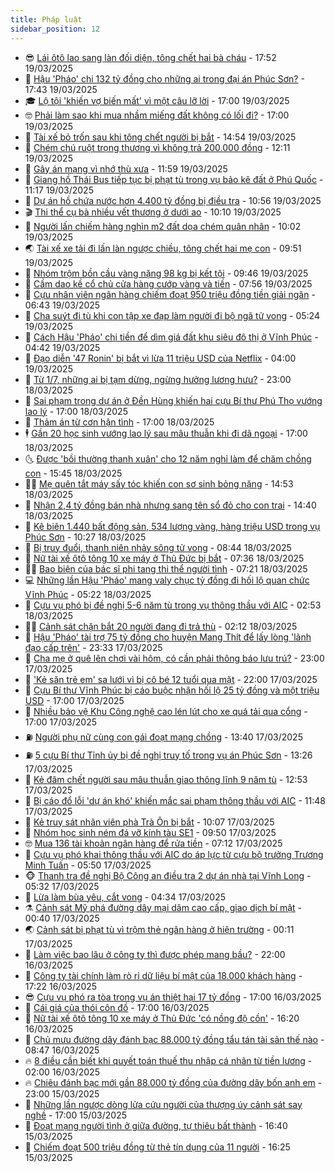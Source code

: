 ```yaml
---
title: Pháp luật
sidebar_position: 12
---
```


<!-- vnexpress-phap-luat:START -->
- 😎 [Lái ôtô lao sang làn đối diện, tông chết hai bà cháu](https://vnexpress.net/lai-oto-lao-sang-lan-doi-dien-tong-chet-hai-ba-chau-4863479.html) - 17:52 19/03/2025
- 🥰 [Hậu &#39;Pháo&#39; chi 132 tỷ đồng cho những ai trong đại án Phúc Sơn?](https://vnexpress.net/hau-phao-chi-132-ty-dong-cho-nhung-ai-trong-dai-an-phuc-son-4863486.html) - 17:43 19/03/2025
- 🎓 [Lộ tội &#39;khiến vợ biến mất&#39; vì một câu lỡ lời](https://vnexpress.net/lo-toi-khien-vo-bien-mat-vi-mot-cau-lo-loi-4863433.html) - 17:00 19/03/2025
- 🤓 [Phải làm sao khi mua nhầm miếng đất không có lối đi?](https://vnexpress.net/phai-lam-sao-khi-mua-nham-mieng-dat-khong-co-loi-di-4862888.html) - 17:00 19/03/2025
- 🎊 [Tài xế bỏ trốn sau khi tông chết người bị bắt](https://vnexpress.net/tai-xe-bo-tron-sau-khi-tong-chet-nguoi-bi-bat-4863476.html) - 14:54 19/03/2025
- 🙉 [Chém chú ruột trọng thương vì không trả 200.000 đồng](https://vnexpress.net/chem-chu-ruot-trong-thuong-vi-khong-tra-200-000-dong-4863439.html) - 12:11 19/03/2025
- 🤡 [Gây án mạng vì nhớ thù xưa](https://vnexpress.net/gay-an-mang-vi-nho-thu-xua-4863430.html) - 11:59 19/03/2025
- 🗽 [Giang hồ Thái Bus tiếp tục bị phạt tù trong vụ bảo kê đất ở Phú Quốc](https://vnexpress.net/giang-ho-thai-bus-tiep-tuc-bi-phat-tu-trong-vu-bao-ke-dat-o-phu-quoc-4863085.html) - 11:17 19/03/2025
- 🌋 [Dự án hồ chứa nước hơn 4.400 tỷ đồng bị điều tra](https://vnexpress.net/du-an-ho-chua-nuoc-hon-4-400-ty-dong-bi-dieu-tra-4863353.html) - 10:56 19/03/2025
- 🎬 [Thi thể cụ bà nhiều vết thương ở dưới ao](https://vnexpress.net/thi-the-cu-ba-nhieu-vet-thuong-o-duoi-ao-4863394.html) - 10:10 19/03/2025
- 💯 [Người lấn chiếm hàng nghìn m2 đất dọa chém quân nhân](https://vnexpress.net/nguoi-lan-chiem-hang-nghin-m2-dat-doa-chem-quan-nhan-4863375.html) - 10:02 19/03/2025
- 🌏 [Tài xế xe tải đi lấn làn ngược chiều, tông chết hai mẹ con](https://vnexpress.net/tai-xe-xe-tai-di-lan-lan-nguoc-chieu-tong-chet-hai-me-con-4863381.html) - 09:51 19/03/2025
- 🌊 [Nhóm trộm bồn cầu vàng nặng 98 kg bị kết tội](https://vnexpress.net/nhom-trom-bon-cau-vang-nang-98-kg-bi-ket-toi-4863342.html) - 09:46 19/03/2025
- 💂 [Cầm dao kề cổ chủ cửa hàng cướp vàng và tiền](https://video.vnexpress.net/cam-dao-ke-co-chu-cua-hang-cuop-vang-va-tien-4863300.html) - 07:56 19/03/2025
- 🎡 [Cựu nhân viên ngân hàng chiếm đoạt 950 triệu đồng tiền giải ngân](https://vnexpress.net/cuu-nhan-vien-ngan-hang-chiem-doat-950-trieu-dong-tien-giai-ngan-4863273.html) - 06:43 19/03/2025
- 🫶 [Cha suýt đi tù khi con tập xe đạp làm người đi bộ ngã tử vong](https://vnexpress.net/cha-suyt-di-tu-khi-con-tap-xe-dap-lam-nguoi-di-bo-nga-tu-vong-4863249.html) - 05:24 19/03/2025
- 🐲 [Cách Hậu &#39;Pháo&#39; chi tiền để dìm giá đất khu siêu đô thị ở Vĩnh Phúc](https://vnexpress.net/cach-hau-phao-chi-tien-de-dim-gia-dat-khu-sieu-do-thi-o-vinh-phuc-vnepre-4863009.html) - 04:42 19/03/2025
- 🚀 [Đạo diễn &#39;47 Ronin&#39; bị bắt vì lừa 11 triệu USD của Netflix](https://vnexpress.net/dao-dien-47-ronin-bi-bat-vi-lua-dao-11-trieu-usd-4863173.html) - 04:00 19/03/2025
- 🎊 [Từ 1/7, những ai bị tạm dừng, ngừng hưởng lương hưu?](https://vnexpress.net/tu-1-7-nhung-ai-bi-tam-dung-ngung-huong-luong-huu-vnepre-4862443.html) - 23:00 18/03/2025
- 🤗 [Sai phạm trong dự án ở Đền Hùng khiến hai cựu Bí thư Phú Thọ vướng lao lý](https://vnexpress.net/sai-pham-trong-du-an-o-den-hung-khien-hai-cuu-bi-thu-phu-tho-vuong-lao-ly-4862935.html) - 17:00 18/03/2025
- 🗽 [Thảm án từ cơn hận tình](https://vnexpress.net/tham-an-tu-con-han-tinh-4862914.html) - 17:00 18/03/2025
- 🕴 [Gần 20 học sinh vướng lao lý sau mâu thuẫn khi đi dã ngoại](https://vnexpress.net/gan-20-hoc-sinh-vuong-lao-ly-sau-mau-thuan-khi-di-da-ngoai-4862851.html) - 17:00 18/03/2025
- 🌜 [Được &#39;bồi thường thanh xuân&#39; cho 12 năm nghỉ làm để chăm chồng con](https://vnexpress.net/duoc-nhan-boi-thuong-thanh-xuan-cho-12-nam-o-nha-cham-chong-con-4862953.html) - 15:45 18/03/2025
- 🧑‍🏫 [Mẹ quên tắt máy sấy tóc khiến con sơ sinh bỏng nặng](https://vnexpress.net/me-quen-tat-may-say-toc-khien-con-so-sinh-bong-nang-4862960.html) - 14:53 18/03/2025
- 🦩 [Nhận 2,4 tỷ đồng bán nhà nhưng sang tên sổ đỏ cho con trai](https://vnexpress.net/nhan-2-4-ty-dong-ban-nha-nhung-sang-ten-so-do-cho-con-trai-4862980.html) - 14:40 18/03/2025
- 💼 [Kê biên 1.440 bất động sản, 534 lượng vàng, hàng triệu USD trong vụ Phúc Sơn](https://vnexpress.net/ke-bien-1-440-bat-dong-san-534-luong-vang-hang-trieu-usd-trong-vu-phuc-son-4862877.html) - 10:27 18/03/2025
- 💫 [Bị truy đuổi, thanh niên nhảy sông tử vong](https://vnexpress.net/bi-truy-duoi-thanh-nien-nhay-song-tu-vong-4862784.html) - 08:44 18/03/2025
- 🦅 [Nữ tài xế ôtô tông 10 xe máy ở Thủ Đức bị bắt](https://vnexpress.net/nu-tai-xe-oto-tong-10-xe-may-o-thu-duc-bi-bat-4862819.html) - 07:36 18/03/2025
- 🧑‍💻 [Bao biện của bác sĩ phi tang thi thể người tình](https://vnexpress.net/bao-bien-cua-bac-si-phi-tang-thi-the-nguoi-tinh-4862758.html) - 07:21 18/03/2025
- 💻 [Những lần Hậu &#39;Pháo&#39; mang valy chục tỷ đồng đi hối lộ quan chức Vĩnh Phúc](https://vnexpress.net/nhung-lan-hau-phao-mang-valy-chuc-ty-dong-di-hoi-lo-quan-chuc-vinh-phuc-4862697.html) - 05:22 18/03/2025
- 🤠 [Cựu vụ phó bị đề nghị 5-6 năm tù trong vụ thông thầu với AIC](https://vnexpress.net/cuu-vu-pho-bi-de-nghi-5-6-nam-tu-trong-vu-thong-thau-voi-aic-4862607.html) - 02:53 18/03/2025
- 🧑‍🏫 [Cảnh sát chặn bắt 20 người đang đi trả thù](https://vnexpress.net/canh-sat-chan-bat-20-nguoi-dang-di-tra-thu-4862580.html) - 02:12 18/03/2025
- 🌈 [Hậu &#39;Pháo&#39; tài trợ 75 tỷ đồng cho huyện Mang Thít để lấy lòng &#39;lãnh đạo cấp trên&#39;](https://vnexpress.net/hau-phao-tai-tro-75-ty-dong-cho-huyen-mang-thit-de-lay-long-lanh-dao-cap-tren-4862500.html) - 23:33 17/03/2025
- 🌮 [Cha mẹ ở quê lên chơi vài hôm, có cần phải thông báo lưu trú?](https://vnexpress.net/cha-me-o-que-len-choi-vai-hom-co-can-phai-thong-bao-luu-tru-4862440.html) - 23:00 17/03/2025
- 🐲 [&#39;Kẻ săn trẻ em&#39; sa lưới vì bị cô bé 12 tuổi qua mặt](https://vnexpress.net/ke-san-tre-em-sa-luoi-vi-bi-co-be-12-tuoi-qua-mat-4862432.html) - 22:00 17/03/2025
- 🧰 [Cựu Bí thư Vĩnh Phúc bị cáo buộc nhận hối lộ 25 tỷ đồng và một triệu USD](https://vnexpress.net/cuu-bi-thu-vinh-phuc-bi-cao-buoc-nhan-hoi-lo-25-ty-dong-va-mot-trieu-usd-4862518.html) - 17:00 17/03/2025
- 💄 [Nhiều bảo vệ Khu Công nghệ cao lén lút cho xe quá tải qua cổng](https://vnexpress.net/nhieu-bao-ve-khu-cong-nghe-cao-len-lut-cho-xe-qua-tai-qua-cong-4862496.html) - 17:00 17/03/2025
- ⛽️ [Người phụ nữ cùng con gái đoạt mạng chồng](https://vnexpress.net/nguoi-phu-nu-cung-con-gai-giet-chong-4862461.html) - 13:40 17/03/2025
- ⛽️ [5 cựu Bí thư Tỉnh ủy bị đề nghị truy tố trong vụ án Phúc Sơn](https://vnexpress.net/5-cuu-bi-thu-tinh-uy-bi-de-nghi-truy-to-trong-vu-an-phuc-son-4862323.html) - 13:26 17/03/2025
- 💂 [Kẻ đâm chết người sau mâu thuẫn giao thông lĩnh 9 năm tù](https://vnexpress.net/ke-dam-chet-nguoi-sau-mau-thuan-giao-thong-linh-9-nam-tu-4862473.html) - 12:53 17/03/2025
- 🤔 [Bị cáo đổ lỗi &#39;dự án khó&#39; khiến mắc sai phạm thông thầu với AIC](https://vnexpress.net/bi-cao-do-loi-du-an-kho-khien-mac-sai-pham-thong-thau-voi-aic-4862358.html) - 11:48 17/03/2025
- 🧐 [Kẻ truy sát nhân viên phà Trà Ôn bị bắt](https://vnexpress.net/ke-truy-sat-nhan-vien-pha-tra-on-bi-bat-4862418.html) - 10:07 17/03/2025
- 🎃 [Nhóm học sinh ném đá vỡ kính tàu SE1](https://vnexpress.net/nhom-hoc-sinh-nem-da-vo-kinh-tau-se1-4862409.html) - 09:50 17/03/2025
- 🤓 [Mua 136 tài khoản ngân hàng để rửa tiền](https://vnexpress.net/mua-136-tai-khoan-ngan-hang-de-rua-tien-4862289.html) - 07:12 17/03/2025
- 💃 [Cựu vụ phó khai thông thầu với AIC do áp lực từ cựu bộ trưởng Trương Minh Tuấn](https://vnexpress.net/cuu-vu-pho-khai-thong-thau-voi-aic-do-ap-luc-tu-cuu-bo-truong-truong-minh-tuan-4862235.html) - 05:50 17/03/2025
- 🐵 [Thanh tra đề nghị Bộ Công an điều tra 2 dự án nhà tại Vĩnh Long](https://vnexpress.net/thanh-tra-de-nghi-bo-cong-an-dieu-tra-2-du-an-nha-tai-vinh-long-4862274.html) - 05:32 17/03/2025
- 🤖 [Lừa làm bùa yêu, cắt vong](https://vnexpress.net/lua-lam-bua-yeu-cat-vong-4862246.html) - 04:34 17/03/2025
- ⚗️ [Cảnh sát Mỹ phá đường dây mại dâm cao cấp, giao dịch bí mật](https://vnexpress.net/canh-sat-my-pha-duong-day-mai-dam-cao-cap-chuyen-phuc-vu-dai-gia-4862091.html) - 00:40 17/03/2025
- 🌏 [Cảnh sát bị phạt tù vì trộm thẻ ngân hàng ở hiện trường](https://vnexpress.net/canh-sat-bi-phat-tu-vi-trom-the-ngan-hang-o-hien-truong-4862090.html) - 00:11 17/03/2025
- 🦆 [Làm việc bao lâu ở công ty thì được phép mang bầu?](https://vnexpress.net/lam-viec-bao-lau-o-cong-ty-thi-duoc-phep-mang-bau-4861772.html) - 22:00 16/03/2025
- 🐎 [Công ty tài chính làm rò rỉ dữ liệu bí mật của 18.000 khách hàng](https://vnexpress.net/cong-ty-tai-chinh-lam-ro-ri-du-lieu-bi-mat-cua-18-000-khach-hang-4862060.html) - 17:22 16/03/2025
- 😎 [Cựu vụ phó ra tòa trong vụ án thiệt hại 17 tỷ đồng](https://vnexpress.net/cuu-vu-pho-ra-toa-trong-vu-an-thiet-hai-17-ty-dong-4861995.html) - 17:00 16/03/2025
- 💪 [Cái giá của thói côn đồ](https://vnexpress.net/cai-gia-cua-thoi-con-do-4861939.html) - 17:00 16/03/2025
- 🤡 [Nữ tài xế ôtô tông 10 xe máy ở Thủ Đức &#39;có nồng độ cồn&#39;](https://vnexpress.net/nu-tai-xe-oto-tong-10-xe-may-o-thu-duc-co-nong-do-con-4862055.html) - 16:20 16/03/2025
- 🌁 [Chủ mưu đường dây đánh bạc 88.000 tỷ đồng tẩu tán tài sản thế nào](https://vnexpress.net/chu-muu-duong-day-danh-bac-88-000-ty-dong-tau-tan-tai-san-the-nao-4861858.html) - 08:47 16/03/2025
- 🔥 [8 điều cần biết khi quyết toán thuế thu nhập cá nhân từ tiền lương](https://vnexpress.net/8-luu-y-ve-quyet-toan-thue-thu-nhap-ca-nhan-tu-tien-luong-tien-cong-4861163.html) - 02:00 16/03/2025
- 🔥 [Chiêu đánh bạc mới gần 88.000 tỷ đồng của đường dây bốn anh em](https://vnexpress.net/chieu-danh-bac-moi-gan-88-000-ty-dong-cua-duong-day-bon-anh-em-4861663.html) - 23:00 15/03/2025
- 👺 [Những lần ngược dòng lửa cứu người của thượng úy cảnh sát say nghề](https://vnexpress.net/nhung-lan-nguoc-dong-lua-cua-chien-si-chua-chay-say-nghe-4860930.html) - 17:00 15/03/2025
- 🎊 [Đoạt mạng người tình ở giữa đường, tự thiêu bất thành](https://vnexpress.net/doat-mang-nguoi-tinh-o-giua-duong-tu-thieu-bat-thanh-4861818.html) - 16:40 15/03/2025
- 🎊 [Chiếm đoạt 500 triệu đồng từ thẻ tín dụng của 11 người](https://vnexpress.net/chiem-doat-500-trieu-dong-tu-the-tin-dung-cua-11-nguoi-4861819.html) - 16:25 15/03/2025<!-- vnexpress-phap-luat:END -->
